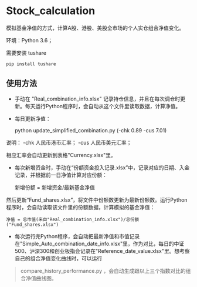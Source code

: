 # Stock_calculation
模拟基金净值的方式，计算A股、港股、美股全市场的个人实仓组合净值变化。

环境：Python 3.6；

需要安装 tushare

    pip install tushare

## 使用方法

- 手动在 "Real_combination_info.xlsx" 记录持仓信息，并且在每次调仓时更新。每天运行Python程序时，会自动从这个文件里读取数据，计算净值。
- 每日更新净值：

    python update_simplified_combination.py (-chk 0.89 -cus 7.01)

说明： -chk 人民币港币汇率； -cus 人民币美元汇率；

相应汇率会自动更新到表格"Currency.xlsx"里。

- 每次新增资金时，手动在“份额资金投入记录.xlsx”中，记录对应的日期、入金记录，并根据前一日净值计算对应份额：
    
    新增份额 = 新增资金/最新基金净值

然后更新“Fund_shares.xlsx”，将文件中份额数更新为最新份额数。运行Python程序时，会自动读取该文件里的份额数据，计算模拟的基金净值：

    净值 = 总市值(来自"Real_combination_info.xlsx")/总份额("Fund_shares.xlsx")

- 每次运行完Python程序，会自动把最新净值和市值记录在"Simple_Auto_combination_date_info.xlsx"里，作为对比，每日的中证500、沪深300和创业板指会记录在"Reference_date_value.xlsx"里。想考察自己的组合净值变化曲线时，可以运行
> compare_history_performance.py
，会自动生成跟以上三个指数对比的组合净值曲线图。
